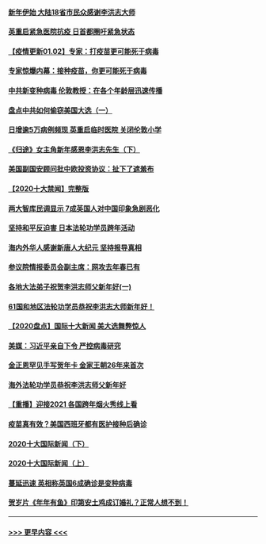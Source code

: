 #### [新年伊始 大陆18省市民众感谢李洪志大师](../pages/prog202/a103023256.md?t=01030101) 
#### [英重启紧急医院抗疫 日首都圈吁紧急状态](../pages/prog202/a103023262.md?t=01030101) 
#### [【疫情更新01.02】专家：打疫苗更可能死于病毒](../pages/prog202/a103020001.md?t=01030101) 
#### [专家惊爆内幕：接种疫苗，你更可能死于病毒](../pages/prog202/a103023064.md?t=01030101) 
#### [中共新变种病毒 伦敦教授：在各个年龄层迅速传播](../pages/prog202/a103022988.md?t=01030101) 
#### [盘点中共如何偷窃美国大选（一）](../pages/prog202/a103022824.md?t=01030101) 
#### [日增逾5万病例频现 英重启临时医院 关闭伦敦小学](../pages/prog202/a103022811.md?t=01030101) 
#### [《归途》女主角新年感恩李洪志先生（下）](../pages/prog202/a103022765.md?t=01030101) 
#### [美国副国安顾问批中欧投资协议：扯下了遮羞布](../pages/prog202/a103022705.md?t=01030101) 
#### [【2020十大禁闻】完整版](../pages/prog202/a103022702.md?t=01030101) 
#### [两大智库民调显示 7成英国人对中国印象急剧恶化](../pages/prog202/a103022686.md?t=01030101) 
#### [坚持和平反迫害  日本法轮功学员跨年活动](../pages/prog202/a103022530.md?t=01030101) 
#### [海内外华人感谢新唐人大纪元 坚持报导真相](../pages/prog202/a103022538.md?t=01030101) 
#### [参议院情报委员会副主席：网攻去年春已有](../pages/prog202/a103022535.md?t=01030101) 
#### [各地大法弟子祝贺李洪志师父新年好(一)](../pages/prog202/a103022456.md?t=01030101) 
#### [61国和地区法轮功学员恭祝李洪志大师新年好！](../pages/prog202/a103022268.md?t=01030101) 
#### [【2020盘点】国际十大新闻 美大选舞弊惊人](../pages/prog202/a103022226.md?t=01030101) 
#### [美媒：习近平亲自下令 严控病毒研究](../pages/prog202/a103022179.md?t=01030101) 
#### [金正恩罕见手写贺年卡 金家王朝26年来首次](../pages/prog202/a103022106.md?t=01030101) 
#### [海外法轮功学员恭祝李洪志师父新年好](../pages/prog202/a103022043.md?t=01030101) 
#### [【重播】迎接2021 各国跨年烟火秀线上看](../pages/prog202/a103021776.md?t=01030101) 
#### [疫苗真有效？美国西班牙都有医护接种后确诊](../pages/prog202/a103021963.md?t=01030101) 
#### [2020十大国际新闻（下）](../pages/prog202/a103021915.md?t=01030101) 
#### [2020十大国际新闻（上）](../pages/prog202/a103021902.md?t=01030101) 
#### [蔓延迅速 英相称英国6成确诊是变种病毒](../pages/prog202/a103021895.md?t=01030101) 
#### [贺岁片《年年有鱼》印第安土鸡成订婚礼？正常人想不到！](../pages/prog202/a103021631.md?t=01030101) 

----
#### [ >>> 更早内容 <<< ](../indexes/prog202-earlier.md)
